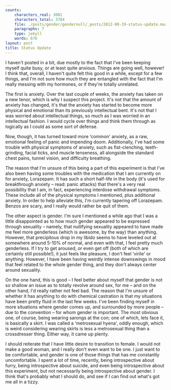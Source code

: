 ```yaml
---
counts:
    characters_real: 3081
    characters_total: 3784
    file: ./posts/gender/gendernull/_posts/2012-08-19-status-update.markdown
    paragraphs: 7
    type: jekyll
    words: 676
layout: post
title: Status Update
---
```


I haven't posted in a bit, due mostly to the fact that I've been keeping myself quite busy, or at least quite anxious.  Things are going well, however! I think that, overall, I haven't quite felt this good in a while, except for a few things, and I'm not sure how much they are entangled with the fact that I'm really messing with my hormones, or if they're totally unrelated.

The first is anxiety.  Over the last couple of weeks, the anxiety has taken on a new tenor, which is why I suspect this project.  It's not that the amount of anxiety has changed, it's that the anxiety has started to become more physical and emotional than its previously intellectual bent.  It's not that I was worried about intellectual things, so much as I was worried in an intellectual fashion.  I would cycle over things and think them through as logically as I could as some sort of defense.

Now, though, it has turned toward more ‘common' anxiety, as a raw, emotional feeling of panic and impending doom.  Additionally, I've had some trouble with physical symptoms of anxiety, such as fist-clenching, teeth-grinding, facial ticks, and muscle tenseness, all alongside the standard chest pains, tunnel vision, and difficulty breathing.

The reason that I'm unsure of this being a part of this experiment is that I've also been having some troubles with the medication that I am currently on for anxiety, Lorazepam.  It has such a short half-life in the body (it's used for breakthrough anxiety – read: panic attacks) that there's a very real possibility that I am, in fact, experiencing interdose withdrawal symptoms.  These include all of the physical symptoms I mentioned, plus additional anxiety.  In order to help alleviate this, I'm currently tapering off Lorazepam. Benzos are scary, and I really would rather be quit of them.

The other aspect is gender.  I'm sure I mentioned a while ago that I was a little disappointed as to how much gender appeared to be expressed through sexuality – namely, that nullifying sexuality appeared to have made me feel more genderless (which is awesome, by the way) than anything.  However, that precipitous drop in my libido seems to have leveled out at somewhere around 5-10% of normal, and even with that, I feel pretty much genderless.  If I try to get aroused, or even get off (both of which are certainly still possible!), it just feels like pleasure, I don't feel ‘virile' or anything.  However, I have been having weirdly intense downswings in mood that feel related to the whole gender thing, and they don't always center around sexuality.

On the one hand, this is good – I feel better about myself that gender is not so shallow an issue as to totally revolve around sex, for me – and on the other hand, I'd really rather not feel bad.  The reason that I'm unsure of whether it has anything to do with chemical castration is that my situations have been pretty fluid in the last few weeks.  I've been finding myself in more situations where gender comes up, and surrounded by more people – due to the convention – for whom gender is important.  The most obvious one, of course, being wearing sarongs at the con; one of which, lets face it, is basically a skirt.  I was called a ‘metrosexual hyena', oddly enough, which is weird considering wearing skirts is less a metrosexual thing than a crossdresser thing.  Either way, it came up plenty.

I should reiterate that I have little desire to transition to female.  I would not make a good woman, and I really don't even want to be one.  I just want to be comfortable, and gender is one of those things that has me constantly uncomfortable.  I spent a lot of time, recently, being introspective about furry, being introspective about suicide, and even being introspective about this experiment, but not necessarily being introspective about gender.  I think that's probably what I should do, and see if I can find out what's got me all in a tizzy.
